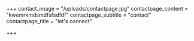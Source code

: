 +++
contact_image = "/uploads/contactpage.jpg"
contactpage_content = "kwemrkmdsmdfsfsdfdf"
contactpage_subtitle = "contact"
contactpage_title = "let's connect"

+++
